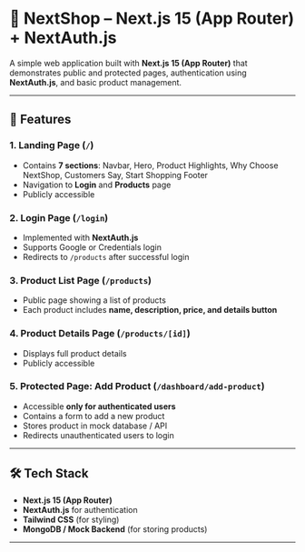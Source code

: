 # 🚀 NextShop – Next.js 15 (App Router) + NextAuth.js

A simple web application built with **Next.js 15 (App Router)** that demonstrates public and protected pages, authentication using **NextAuth.js**, and basic product management.  

---

## 📌 Features

### 1. Landing Page (`/`)
- Contains **7 sections**: Navbar, Hero, Product Highlights, Why Choose NextShop, Customers Say, Start Shopping Footer  
- Navigation to **Login** and **Products** page  
- Publicly accessible  

### 2. Login Page (`/login`)
- Implemented with **NextAuth.js**  
- Supports Google or Credentials login  
- Redirects to `/products` after successful login  

### 3. Product List Page (`/products`)
- Public page showing a list of products  
- Each product includes **name, description, price, and details button**  

### 4. Product Details Page (`/products/[id]`)
- Displays full product details  
- Publicly accessible  

### 5. Protected Page: Add Product (`/dashboard/add-product`)
- Accessible **only for authenticated users**  
- Contains a form to add a new product  
- Stores product in mock database / API  
- Redirects unauthenticated users to login  

---

## 🛠️ Tech Stack
- **Next.js 15 (App Router)**  
- **NextAuth.js** for authentication  
- **Tailwind CSS** (for styling)  
- **MongoDB / Mock Backend** (for storing products)  

---



